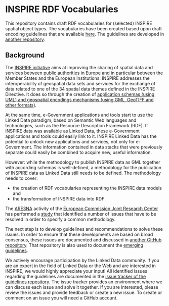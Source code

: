 # INSPIRE RDF Vocabularies

This repository contains draft RDF vocabularies for (selected) INSPIRE spatial object types. The vocabularies have been created based upon draft encoding guidelines that are available [here](http://inspire-eu-rdf.github.io/inspire-rdf-guidelines/). The guidelines are developed in [another repository](https://github.com/inspire-eu-rdf/inspire-rdf-guidelines).

## Background

The [INSPIRE initiative](http://inspire.ec.europa.eu/) aims at improving the sharing of spatial data and services between public authorities in Europe and in particular between the Member States and the European Institutions. INSPIRE addresses the interoperability of geospatial data sets and services for the exchange of data related to one of the 34 spatial data themes defined in the INSPIRE Directive. It does so through the creation of [application schemas (using UML) and geospatial encodings mechanisms (using GML, GeoTIFF and other formats)](http://inspire.ec.europa.eu/data-specifications).

At the same time, e-Government applications and tools start to use the Linked Data paradigm, based on Semantic Web languages and technologies, such as the Resource Description Framework (RDF). If INSPIRE data was available as Linked Data, these e-Government applications and tools could easily link to it. INSPIRE Linked Data has the potential to unlock new applications and services, not only for e-Government. The information contained in data stacks that were previously separate could easily be combined to acquire new, useful information.

However: while the methodology to publish INSPIRE data as GML together with according schemas is well-defined, a methodology for the publication of INSPIRE data as Linked Data still needs to be defined. The methodology needs to cover:
* the creation of RDF vocabularies representing the INSPIRE data models and
* the transformation of INSPIRE data into RDF

The [ARE3NA](https://joinup.ec.europa.eu/community/are3na) activity of the [European Commission Joint Research Center](https://ec.europa.eu/jrc/) has performed a [study](https://ies-svn.jrc.ec.europa.eu/projects/rdf-pids/wiki/ARE3NA_RDF_+_PIDs_study) that identified a number of issues that have to be resolved in order to specify a common methodology.

The next step is to develop guidelines and recommendations to solve these issues. In order to ensure that these developments are based on broad consensus, these issues are documented and discussed in [another GitHub repository](https://github.com/inspire-eu-rdf/inspire-rdf-guidelines). That repository is also used to document the [emerging guidelines](http://inspire-eu-rdf.github.io/inspire-rdf-guidelines/).

We actively encourage participation by the Linked Data community. If you are an expert in the field of Linked Data or the Web and are interested in INSPIRE, we would highly appreciate your input! All identified issues regarding the guidelines are documented in the [issue tracker of the guidelines repository](https://github.com/inspire-eu-rdf/inspire-rdf-guidelines/issues). The issue tracker provides an environment where we can discuss each issue and solve it together. If you are interested, please review the issues and provide feedback or create a new issue. To create or comment on an issue you will need a GitHub account.
